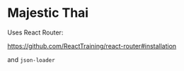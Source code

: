 # Majestic Thai

Uses React Router:

https://github.com/ReactTraining/react-router#installation

and `json-loader`
